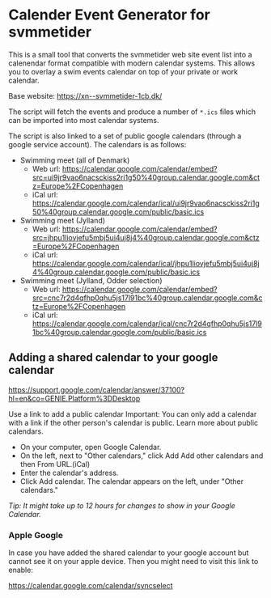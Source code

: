 # Calender Event Generator for svmmetider

This is a small tool that converts the svmmetider web site event list into a calenendar format compatible with modern calendar systems. This allows you to overlay a swim events calendar on top of your private or work calendar. 

Base website: https://xn--svmmetider-1cb.dk/

The script will fetch the events and produce a number of `*.ics` files which can be imported into most calendar systems.

The script is also linked to a set of public google calendars (through a google service account). The calendars is as follows:

* Swimming meet (all of Denmark)
  * Web url: https://calendar.google.com/calendar/embed?src=ui9jr9vao6nacsckiss2ri1g50%40group.calendar.google.com&ctz=Europe%2FCopenhagen
  * iCal url: https://calendar.google.com/calendar/ical/ui9jr9vao6nacsckiss2ri1g50%40group.calendar.google.com/public/basic.ics
* Swimming meet (Jylland)
  * Web url: https://calendar.google.com/calendar/embed?src=jhpu1liovjefu5mbj5ui4uj8j4%40group.calendar.google.com&ctz=Europe%2FCopenhagen
  * iCal url: https://calendar.google.com/calendar/ical/jhpu1liovjefu5mbj5ui4uj8j4%40group.calendar.google.com/public/basic.ics
* Swimming meet (Jylland, Odder selection)
  * Web url: https://calendar.google.com/calendar/embed?src=cnc7r2d4qfhp0qhu5js17l91bc%40group.calendar.google.com&ctz=Europe%2FCopenhagen
  * iCal url: https://calendar.google.com/calendar/ical/cnc7r2d4qfhp0qhu5js17l91bc%40group.calendar.google.com/public/basic.ics


## Adding a shared calendar to your google calendar
https://support.google.com/calendar/answer/37100?hl=en&co=GENIE.Platform%3DDesktop

Use a link to add a public calendar
Important: You can only add a calendar with a link if the other person's calendar is public. Learn more about public calendars.

* On your computer, open Google Calendar.
* On the left, next to "Other calendars," click Add Add other calendars and then From URL.(iCal)
* Enter the calendar's address.
* Click Add calendar. The calendar appears on the left, under "Other calendars."

*Tip: It might take up to 12 hours for changes to show in your Google Calendar.*  

### Apple Google
In case you have added the shared calendar to your google account but cannot see it on your apple device. Then you might need to visit this link to enable:

https://calendar.google.com/calendar/syncselect